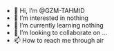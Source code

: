- 👋 Hi, I’m @GZM-TAHMID
- 👀 I’m interested in nothing
- 🌱 I’m currently learning nothing
- 💞️ I’m looking to collaborate on ... 
- 📫 How to reach me through air

<!---
--->
